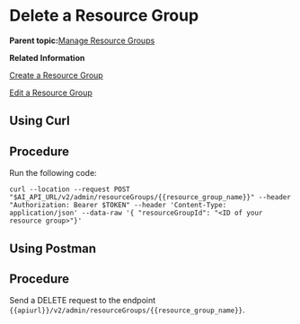 <!-- loio40d83a2716894174b4b9b407396a0708 -->

# Delete a Resource Group

**Parent topic:**[Manage Resource Groups](manage-resource-groups-8aae6cb.md "A resource group is a unique dedicated namespace or workspace environment, where users can create or add configurations, executions, deployments, and artifacts. They are used for running training jobs or model servers.")

**Related Information**  


[Create a Resource Group](create-a-resource-group-01753f4.md "")

[Edit a Resource Group](edit-a-resource-group-3f88c30.md "")

<a name="task_i3h_n13_tcc"/>

<!-- task\_i3h\_n13\_tcc -->

## Using Curl



<a name="task_i3h_n13_tcc__steps_ajf_fcy_ycc"/>

## Procedure

Run the following code:

```
curl --location --request POST "$AI_API_URL/v2/admin/resourceGroups/{{resource_group_name}}" --header "Authorization: Bearer $TOKEN" --header 'Content-Type: application/json' --data-raw '{ "resourceGroupId": "<ID of your resource group>"}'

```

<a name="task_cxf_n13_tcc"/>

<!-- task\_cxf\_n13\_tcc -->

## Using Postman



<a name="task_cxf_n13_tcc__steps_vbp_xcy_ycc"/>

## Procedure

Send a DELETE request to the endpoint `{{apiurl}}/v2/admin/resourceGroups/{{resource_group_name}}`.

